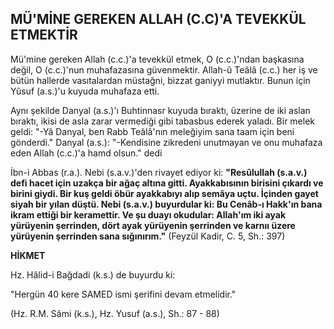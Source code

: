 ## MÜ'MİNE GEREKEN ALLAH (C.C)'A TEVEKKÜL ETMEKTİR

Mü'mine gereken Allah (c.c.)'a tevekkül etmek, O (c.c.)'ndan başkasına değil, O (c.c.)'nun muhafazasına güvenmektir. Allah-û Teâlâ (c.c.) her iş ve bütün haller­de vasıtalardan müstağni, bizzat ganiyyi mutlaktır. Bu­nun için Yûsuf (a.s.)'u kuyuda muhafaza etti.

Aynı şekilde Danyal (a.s.)'ı Buhtinnasr kuyuda bırak­tı, üzerine de iki aslan bıraktı, ikisi de asla zarar ver­mediği gibi tabasbus ederek yaladı. Bir melek geldi: "-Yâ Danyal, ben Rabb Teâlâ'nın meleğiyim sana taam için beni gönderdi." Danyal (a.s.): "-Kendisine zikredeni unutmayan ve onu muhafaza eden Allah (c.c.)'a hamd olsun." dedi

İbn-i Abbas (r.a.). Nebi (s.a.v.)'den rivayet ediyor ki: **"Resûlullah (s.a.v.) defi hacet için uzakça bir ağaç al­tına gitti. Ayakkabısının birisini çıkardı ve birini giy­di. Bir kuş geldi öbür ayakkabıyı alıp semâya uçtu. İçinden gayet siyah bir yılan düştü. Nebi (s.a.v.) buyurdular ki: Bu Cenâb-ı Hakk'ın bana ikram ettiği bir keramettir. Ve şu duayı okudular: Allah'ım iki ayak yürüyenin şerrinden, dört ayak yürüyenin şerrinden ve karnıı üzere yürüyenin şerrinden sana sığınırım."** (Feyzül Kadir, C. 5, Sh.: 397)

**HİKMET**

Hz. Hâlid-i Bağdadi (k.s.) de buyurdu ki:

"Hergün 40 kere SAMED ismi şerifini devam etmelidir."

(Hz. R.M. Sâmi (k.s.), Hz. Yusuf (a.s.), Sh.: 87 - 88)
